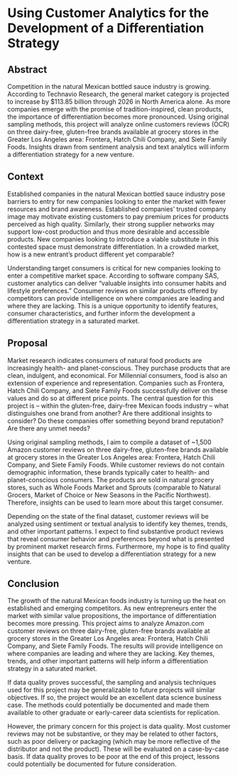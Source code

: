 # Using Customer Analytics for the Development of a Differentiation Strategy

## Abstract

Competition in the natural Mexican bottled sauce industry is growing. According to Technavio Research, the general market category is projected to increase by $113.85 billion through 2026 in North America alone. As more companies emerge with the promise of tradition-inspired, clean products, the importance of differentiation becomes more pronounced. Using original sampling methods, this project will analyze online customers reviews (OCR) on three dairy-free, gluten-free brands available at grocery stores in the Greater Los Angeles area: Frontera, Hatch Chili Company, and Siete Family Foods. Insights drawn from sentiment analysis and text analytics will inform a differentiation strategy for a new venture.

## Context

Established companies in the natural Mexican bottled sauce industry pose barriers to entry for new companies looking to enter the market with fewer resources and brand awareness. Established companies’ trusted company image may motivate existing customers to pay premium prices for products perceived as high quality. Similarly, their strong supplier networks may support low-cost production and thus more desirable and accessible products. New companies looking to introduce a viable substitute in this contested space must demonstrate differentiation. In a crowded market, how is a new entrant’s product different yet comparable?

Understanding target consumers is critical for new companies looking to enter a competitive market space. According to software company SAS, customer analytics can deliver “valuable insights into consumer habits and lifestyle preferences.” Consumer reviews on similar products offered by competitors can provide intelligence on where companies are leading and where they are lacking. This is a unique opportunity to identify features, consumer characteristics, and further inform the development a differentiation strategy in a saturated market.

## Proposal

Market research indicates consumers of natural food products are increasingly health- and planet-conscious. They purchase products that are clean, indulgent, and economical. For Millennial consumers, food is also an extension of experience and representation. Companies such as Frontera, Hatch Chili Company, and Siete Family Foods successfully deliver on these values and do so at different price points. The central question for this project is – within the gluten-free, dairy-free Mexican foods industry – what distinguishes one brand from another? Are there additional insights to consider? Do these companies offer something beyond brand reputation? Are there any unmet needs?

Using original sampling methods, I aim to compile a dataset of ~1,500 Amazon customer reviews on three dairy-free, gluten-free brands available at grocery stores in the Greater Los Angeles area: Frontera, Hatch Chili Company, and Siete Family Foods. While customer reviews do not contain demographic information, these brands typically cater to health- and planet-conscious consumers. The products are sold in natural grocery stores, such as Whole Foods Market and Sprouts (comparable to Natural Grocers, Market of Choice or New Seasons in the Pacific Northwest). Therefore, insights can be used to learn more about this target consumer. 

Depending on the state of the final dataset, customer reviews will be analyzed using sentiment or textual analysis to identify key themes, trends, and other important patterns. I expect to find substantive product reviews that reveal consumer behavior and preferences beyond what is presented by prominent market research firms. Furthermore, my hope is to find quality insights that can be used to develop a differentiation strategy for a new venture.

## Conclusion

The growth of the natural Mexican foods industry is turning up the heat on established and emerging competitors. As new entrepreneurs enter the market with similar value propositions, the importance of differentiation becomes more pressing. This project aims to analyze Amazon.com customer reviews on three dairy-free, gluten-free brands available at grocery stores in the Greater Los Angeles area: Frontera, Hatch Chili Company, and Siete Family Foods. The results will provide intelligence on where companies are leading and where they are lacking. Key themes, trends, and other important patterns will help inform a differentiation strategy in a saturated market.

If data quality proves successful, the sampling and analysis techniques used for this project may be generalizable to future projects will similar objectives. If so, the project would be an excellent data science business case. The methods could potentially be documented and made them available to other graduate or early-career data scientists for replication.

However, the primary concern for this project is data quality. Most customer reviews may not be substantive, or they may be related to other factors, such as poor delivery or packaging (which may be more reflective of the distributor and not the product). These will be evaluated on a case-by-case basis. If data quality proves to be poor at the end of this project, lessons could potentially be documented for future consideration.
